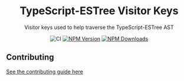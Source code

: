 <h1 align="center">TypeScript-ESTree Visitor Keys</h1>

<p align="center">Visitor keys used to help traverse the TypeScript-ESTree AST</p>

<p align="center">
    <img src="https://github.com/typescript-eslint/typescript-eslint/workflows/CI/badge.svg" alt="CI" />
    <a href="https://www.npmjs.com/package/@typescript-eslint/visitor-keys"><img src="https://img.shields.io/npm/v/@typescript-eslint/visitor-keys.svg?style=flat-square" alt="NPM Version" /></a>
    <a href="https://www.npmjs.com/package/@typescript-eslint/visitor-keys"><img src="https://img.shields.io/npm/dm/@typescript-eslint/visitor-keys.svg?style=flat-square" alt="NPM Downloads" /></a>
</p>

## Contributing

[See the contributing guide here](../../CONTRIBUTING.md)
